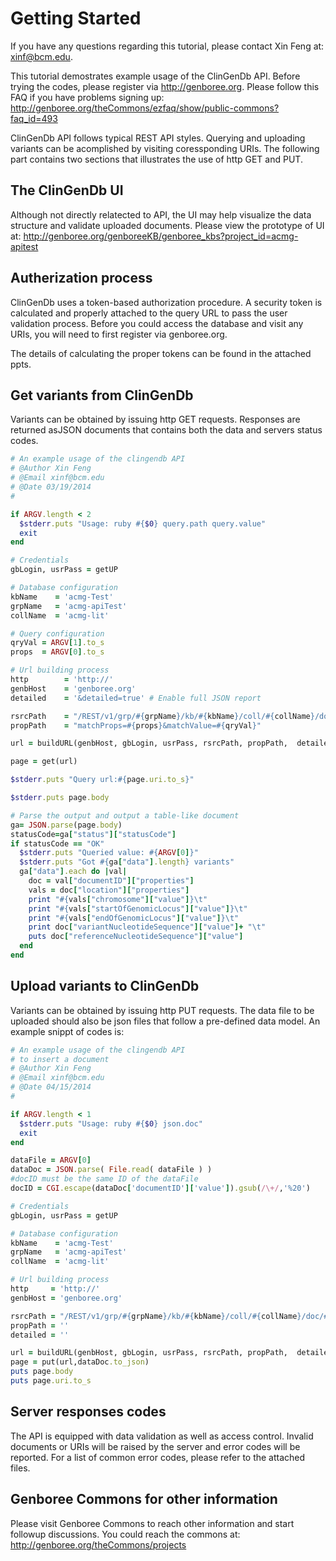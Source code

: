 
Getting Started
===============
If you have any questions regarding this tutorial, please contact Xin Feng at: xinf@bcm.edu.

This tutorial demostrates example usage of the ClinGenDb API.
Before trying the codes, please register via http://genboree.org. Please follow this FAQ if you have problems signing up: http://genboree.org/theCommons/ezfaq/show/public-commons?faq_id=493

ClinGenDb API follows typical REST API styles. Querying and uploading
variants can be acomplished by visiting coressponding URIs. The following
part contains two sections that illustrates the use of http GET and PUT.

The ClinGenDb UI
----------------
Although not directly relatected to API, the UI may help visualize the data structure and validate uploaded documents. Please view the prototype of UI at: http://genboree.org/genboreeKB/genboree_kbs?project_id=acmg-apitest

Autherization process
---------------------
ClinGenDb uses a token-based authorization procedure. A security token is 
calculated and properly attached to the query URL to pass the user validation 
process. Before you could access the database and visit any URIs, you will need to first register via genboree.org.

The details of calculating the proper tokens can be found in the attached ppts.

Get variants from ClinGenDb
---------------------------
Variants can be obtained by issuing http GET requests. Responses are returned asJSON documents that contains both the data and servers status codes. 
```ruby
# An example usage of the clingendb API 
# @Author Xin Feng 
# @Email xinf@bcm.edu
# @Date 03/19/2014
#

if ARGV.length < 2
  $stderr.puts "Usage: ruby #{$0} query.path query.value"
  exit
end

# Credentials
gbLogin, usrPass = getUP 

# Database configuration
kbName    = 'acmg-Test'
grpName   = 'acmg-apiTest'
collName  = 'acmg-lit'

# Query configuration 
qryVal = ARGV[1].to_s
props  = ARGV[0].to_s

# Url building process
http        = 'http://'
genbHost    = 'genboree.org'
detailed    = '&detailed=true' # Enable full JSON report

rsrcPath    = "/REST/v1/grp/#{grpName}/kb/#{kbName}/coll/#{collName}/docs?"
propPath    = "matchProps=#{props}&matchValue=#{qryVal}"

url = buildURL(genbHost, gbLogin, usrPass, rsrcPath, propPath,  detailed)

page = get(url)

$stderr.puts "Query url:#{page.uri.to_s}"  

$stderr.puts page.body

# Parse the output and output a table-like document
ga= JSON.parse(page.body)
statusCode=ga["status"]["statusCode"]
if statusCode == "OK"
  $stderr.puts "Queried value: #{ARGV[0]}"
  $stderr.puts "Got #{ga["data"].length} variants"
  ga["data"].each do |val|
    doc = val["documentID"]["properties"]
    vals = doc["location"]["properties"]
    print "#{vals["chromosome"]["value"]}\t"
    print "#{vals["startOfGenomicLocus"]["value"]}\t"
    print "#{vals["endOfGenomicLocus"]["value"]}\t"
    print doc["variantNucleotideSequence"]["value"]+ "\t"
    puts doc["referenceNucleotideSequence"]["value"]
  end
end
```

Upload variants to ClinGenDb
---------------------------
Variants can be obtained by issuing http PUT requests. The data file to be uploaded should also be json files that follow a pre-defined data model. An example snippt of codes is:

```ruby
# An example usage of the clingendb API
# to insert a document
# @Author Xin Feng 
# @Email xinf@bcm.edu
# @Date 04/15/2014
#

if ARGV.length < 1 
  $stderr.puts "Usage: ruby #{$0} json.doc"
  exit
end

dataFile = ARGV[0]
dataDoc = JSON.parse( File.read( dataFile ) )
#docID must be the same ID of the dataFile
docID = CGI.escape(dataDoc['documentID']['value']).gsub(/\+/,'%20')

# Credentials
gbLogin, usrPass = getUP 

# Database configuration
kbName    = 'acmg-Test'
grpName   = 'acmg-apiTest'
collName  = 'acmg-lit'

# Url building process
http     = 'http://'
genbHost = 'genboree.org'

rsrcPath = "/REST/v1/grp/#{grpName}/kb/#{kbName}/coll/#{collName}/doc/#{docID}?"
propPath = '' 
detailed = '' 

url = buildURL(genbHost, gbLogin, usrPass, rsrcPath, propPath,  detailed)
page = put(url,dataDoc.to_json)
puts page.body
puts page.uri.to_s
```

Server responses codes
-----------------------
The API is equipped with data validation as well as access control. Invalid documents or URIs will be raised by the server and error codes will be reported. For a list of common error codes, please refer to the attached files.

Genboree Commons for other information
----------------
Please visit Genboree Commons to reach other information and start followup
discussions. You could reach the commons at: http://genboree.org/theCommons/projects

